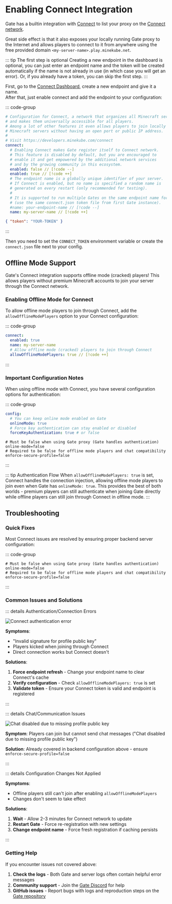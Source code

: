 # Enabling Connect Integration

Gate has a builtin integration with [Connect](https://connect.minekube.com/) to list your proxy on
the [Connect network](https://connect.minekube.com/guide/#the-connect-network).

Great side effect is that it also exposes your locally running Gate proxy to the Internet
and allows players to connect to it from anywhere using the free provided domain
`<my-server-name>.play.minekube.net`.

::: tip The first step is optional
Creating a new endpoint in the dashboard is optional, you can just enter an endpoint name and the token will be created automatically if the name is not already in use (in which case you will get an error).
Or, if you already have a token, you can skip the first step.
:::

First, go to the [Connect Dashboard](https://app.minekube.com), create a new endpoint and give it a name.<br>
After that, just enable connect and add the endpoint to your configuration:

::: code-group

```yaml [config.yml]
# Configuration for Connect, a network that organizes all Minecraft servers/proxies
# and makes them universally accessible for all players.
# Among a lot of other features it even allows players to join locally hosted
# Minecraft servers without having an open port or public IP address.
#
# Visit https://developers.minekube.com/connect
connect:
  # Enabling Connect makes Gate register itself to Connect network.
  # This feature is disabled by default, but you are encouraged to
  # enable it and get empowered by the additional network services
  # and by the growing community in this ecosystem.
  enabled: false // [!code --]
  enabled: true // [!code ++]
  # The endpoint name is a globally unique identifier of your server.
  # If Connect is enabled, but no name is specified a random name is
  # generated on every restart (only recommended for testing).
  #
  # It is supported to run multiple Gates on the same endpoint name for load balancing
  # (use the same connect.json token file from first Gate instance).
  #name: your-endpoint-name // [!code --]
  name: my-server-name // [!code ++]
```

```json [connect.json]
{ "token": "YOUR-TOKEN" }
```

:::

Then you need to set the `CONNECT_TOKEN` environment variable or create the `connect.json` file next to your config.

## Offline Mode Support

Gate's Connect integration supports offline mode (cracked) players! This allows players without premium Minecraft accounts to join your server through the Connect network.

### Enabling Offline Mode for Connect

To allow offline mode players to join through Connect, add the `allowOfflineModePlayers` option to your Connect configuration:

::: code-group

```yaml [config.yml]
connect:
  enabled: true
  name: my-server-name
  # Allow offline mode (cracked) players to join through Connect
  allowOfflineModePlayers: true // [!code ++]
```

:::

### Important Configuration Notes

When using offline mode with Connect, you have several configuration options for authentication:

::: code-group

```yaml [Gate config.yml]
config:
  # You can keep online mode enabled on Gate
  onlineMode: true
  # Force key authentication can stay enabled or disabled
  forceKeyAuthentication: true # or false
```

```properties [server.properties]
# Must be false when using Gate proxy (Gate handles authentication)
online-mode=false
# Required to be false for offline mode players and chat compatibility
enforce-secure-profile=false
```

:::

::: tip Authentication Flow
When `allowOfflineModePlayers: true` is set, Connect handles the connection injection, allowing offline mode players to join even when Gate has `onlineMode: true`. This provides the best of both worlds - premium players can still authenticate when joining Gate directly while offline players can still join through Connect in offline mode.
:::

## Troubleshooting

### Quick Fixes

Most Connect issues are resolved by ensuring proper backend server configuration:

::: code-group

```properties [server.properties]
# Must be false when using Gate proxy (Gate handles authentication)
online-mode=false
# Required to be false for offline mode players and chat compatibility
enforce-secure-profile=false
```

:::

### Common Issues and Solutions

::: details Authentication/Connection Errors

![Connect authentication error](/images/connect-offline-kicked-profile-key.png)

**Symptoms**:

- "Invalid signature for profile public key"
- Players kicked when joining through Connect
- Direct connection works but Connect doesn't

**Solutions**:

1. **Force endpoint refresh** - Change your endpoint name to clear Connect's cache
2. **Verify configuration** - Check `allowOfflineModePlayers: true` is set
3. **Validate token** - Ensure your Connect token is valid and endpoint is registered

:::

::: details Chat/Communication Issues

![Chat disabled due to missing profile public key](/images/connect-offline-chat-disabled.png)

**Symptom**: Players can join but cannot send chat messages ("Chat disabled due to missing profile public key")

**Solution**: Already covered in backend configuration above - ensure `enforce-secure-profile=false`

:::

::: details Configuration Changes Not Applied

**Symptoms**:

- Offline players still can't join after enabling `allowOfflineModePlayers`
- Changes don't seem to take effect

**Solutions**:

1. **Wait** - Allow 2-3 minutes for Connect network to update
2. **Restart Gate** - Force re-registration with new settings
3. **Change endpoint name** - Force fresh registration if caching persists

:::

### Getting Help

If you encounter issues not covered above:

1. **Check the logs** - Both Gate and server logs often contain helpful error messages
2. **Community support** - Join the [Gate Discord](https://minekube.com/discord) for help
3. **GitHub issues** - Report bugs with logs and reproduction steps on the [Gate repository](https://github.com/minekube/gate/issues)
